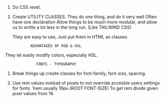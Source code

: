  1. Do CSS reset.
 2. Create UTILITY CLASSES.
    They do one thing, and do it very well
    Often have one declaration
    Allow things to be much more modular, and allow us to wrtite a lot less in the long run. (Like TAILWIND CSS)

    They are easy to use, Just put them in HTML as classes. 

                ADVANTAGES OF RGB & HSL

They let easily modify colors, especially HSL.

                  FONTS - TYPOGRAPHY

1. Break things up
   create classes for font-family, font-size, spacing.

 2. Use rem values instead of pixels to not override accesble users settings for fonts. 1rem usually 16px.(ROOT FONT-SIZE) To get rem divide given pixel values from 16.                    
